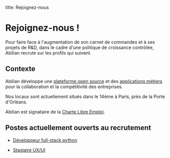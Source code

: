 title: Rejoignez-nous

# Rejoignez-nous !

Pour faire face à l'augmentation de son carnet de commandes et à ses projets de R&D, dans le cadre d'une politique de croissance contrôlée, Abilian recrute sur les profils qui suivent.

## Contexte

Abilian développe une [plateforme open source](http://docs.abilian.com/en/latest/) et des [applications métiers](/fr/solutions/) pour la collaboration et la compétitivité des entreprises.

Nos locaux sont actuellement situés dans le 14ème à Paris, près de la Porte d'Orléans.

Abilian est signataire de la [Charte Libre Emploi](http://www.educationjobandfloss.org/).

## Postes actuellement ouverts au recrutement

- [Développeur full-stack python](developpeur-full-stack-python/)

- [Stagiaire UX/UI](stage-ux-ui/)

<!-- - [Stagiaire développement Web](stage-developpement-web.html) -->

